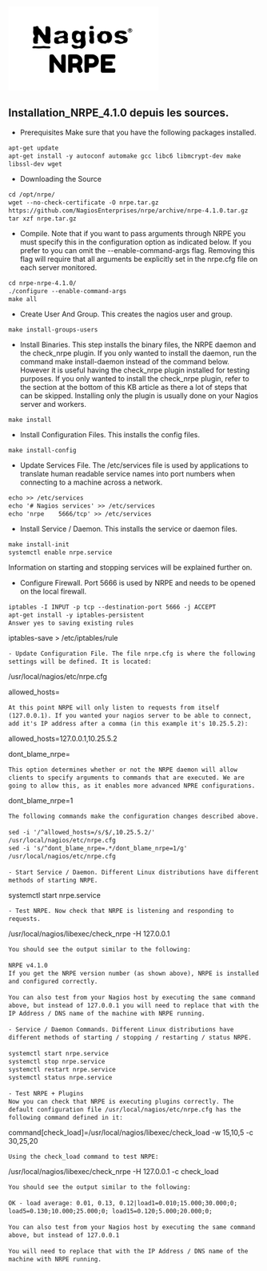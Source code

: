 ![Nagios_NRPE](./images/nagios_nrpe.png)

## Installation_NRPE_4.1.0 depuis les sources.

- Prerequisites
Make sure that you have the following packages installed.
```
apt-get update
apt-get install -y autoconf automake gcc libc6 libmcrypt-dev make libssl-dev wget
```
- Downloading the Source
```
cd /opt/nrpe/
wget --no-check-certificate -O nrpe.tar.gz https://github.com/NagiosEnterprises/nrpe/archive/nrpe-4.1.0.tar.gz
tar xzf nrpe.tar.gz
```
- Compile. Note that if you want to pass arguments through NRPE you must specify this in the configuration option as indicated below. If you prefer to you can omit the --enable-command-args flag. Removing this flag will require that all arguments be explicitly set in the nrpe.cfg file on each server monitored.
```
cd nrpe-nrpe-4.1.0/
./configure --enable-command-args
make all
```
- Create User And Group. This creates the nagios user and group.
```
make install-groups-users
```
- Install Binaries. This step installs the binary files, the NRPE daemon and the check_nrpe plugin.
If you only wanted to install the daemon, run the command make install-daemon instead of the command below. However it is useful having the check_nrpe plugin installed for testing purposes.
If you only wanted to install the check_nrpe plugin, refer to the section at the bottom of this KB article as there a lot of steps that can be skipped. Installing only the plugin is usually done on your Nagios server and workers.
```
make install
```
- Install Configuration Files. This installs the config files.
```
make install-config
```
- Update Services File. The /etc/services file is used by applications to translate human readable service names into port numbers when connecting to a machine across a network.
```
echo >> /etc/services
echo '# Nagios services' >> /etc/services
echo 'nrpe    5666/tcp' >> /etc/services
```
- Install Service / Daemon. This installs the service or daemon files.
```
make install-init
systemctl enable nrpe.service
```
Information on starting and stopping services will be explained further on.

- Configure Firewall. Port 5666 is used by NRPE and needs to be opened on the local firewall.
```
iptables -I INPUT -p tcp --destination-port 5666 -j ACCEPT
apt-get install -y iptables-persistent
Answer yes to saving existing rules
```
iptables-save > /etc/iptables/rule
```
- Update Configuration File. The file nrpe.cfg is where the following settings will be defined. It is located:
```
/usr/local/nagios/etc/nrpe.cfg
 
allowed_hosts=
```
At this point NRPE will only listen to requests from itself (127.0.0.1). If you wanted your nagios server to be able to connect, add it's IP address after a comma (in this example it's 10.25.5.2):
```
allowed_hosts=127.0.0.1,10.25.5.2

dont_blame_nrpe=
```
This option determines whether or not the NRPE daemon will allow clients to specify arguments to commands that are executed. We are going to allow this, as it enables more advanced NPRE configurations.
```
dont_blame_nrpe=1
 ```
The following commands make the configuration changes described above.

sed -i '/^allowed_hosts=/s/$/,10.25.5.2/' /usr/local/nagios/etc/nrpe.cfg
sed -i 's/^dont_blame_nrpe=.*/dont_blame_nrpe=1/g' /usr/local/nagios/etc/nrpe.cfg

- Start Service / Daemon. Different Linux distributions have different methods of starting NRPE.

```
systemctl start nrpe.service
```
- Test NRPE. Now check that NRPE is listening and responding to requests.
```
/usr/local/nagios/libexec/check_nrpe -H 127.0.0.1
```
You should see the output similar to the following:

NRPE v4.1.0
If you get the NRPE version number (as shown above), NRPE is installed and configured correctly.

You can also test from your Nagios host by executing the same command above, but instead of 127.0.0.1 you will need to replace that with the IP Address / DNS name of the machine with NRPE running.

- Service / Daemon Commands. Different Linux distributions have different methods of starting / stopping / restarting / status NRPE.

systemctl start nrpe.service
systemctl stop nrpe.service
systemctl restart nrpe.service
systemctl status nrpe.service

- Test NRPE + Plugins
Now you can check that NRPE is executing plugins correctly. The default configuration file /usr/local/nagios/etc/nrpe.cfg has the following command defined in it:
```
command[check_load]=/usr/local/nagios/libexec/check_load -w 15,10,5 -c 30,25,20
 ```
Using the check_load command to test NRPE:
```
/usr/local/nagios/libexec/check_nrpe -H 127.0.0.1 -c check_load
```
You should see the output similar to the following:

OK - load average: 0.01, 0.13, 0.12|load1=0.010;15.000;30.000;0; load5=0.130;10.000;25.000;0; load15=0.120;5.000;20.000;0;
 
You can also test from your Nagios host by executing the same command above, but instead of 127.0.0.1 

You will need to replace that with the IP Address / DNS name of the machine with NRPE running.

 
